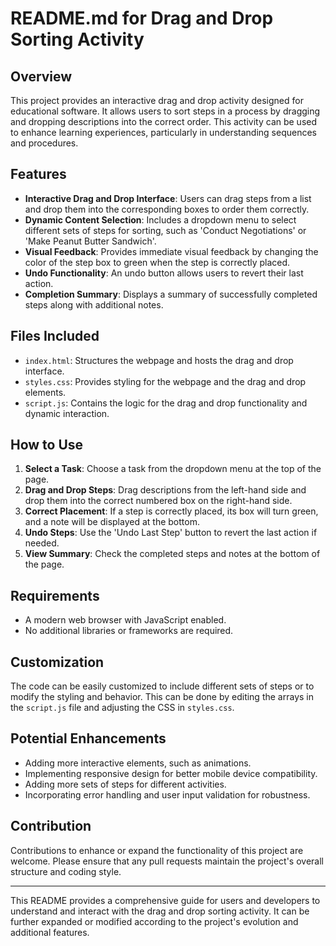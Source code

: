 # README.md for Drag and Drop Sorting Activity

## Overview
This project provides an interactive drag and drop activity designed for educational software. It allows users to sort steps in a process by dragging and dropping descriptions into the correct order. This activity can be used to enhance learning experiences, particularly in understanding sequences and procedures.

## Features
- **Interactive Drag and Drop Interface**: Users can drag steps from a list and drop them into the corresponding boxes to order them correctly.
- **Dynamic Content Selection**: Includes a dropdown menu to select different sets of steps for sorting, such as 'Conduct Negotiations' or 'Make Peanut Butter Sandwich'.
- **Visual Feedback**: Provides immediate visual feedback by changing the color of the step box to green when the step is correctly placed.
- **Undo Functionality**: An undo button allows users to revert their last action.
- **Completion Summary**: Displays a summary of successfully completed steps along with additional notes.

## Files Included
- `index.html`: Structures the webpage and hosts the drag and drop interface.
- `styles.css`: Provides styling for the webpage and the drag and drop elements.
- `script.js`: Contains the logic for the drag and drop functionality and dynamic interaction.

## How to Use
1. **Select a Task**: Choose a task from the dropdown menu at the top of the page.
2. **Drag and Drop Steps**: Drag descriptions from the left-hand side and drop them into the correct numbered box on the right-hand side.
3. **Correct Placement**: If a step is correctly placed, its box will turn green, and a note will be displayed at the bottom.
4. **Undo Steps**: Use the 'Undo Last Step' button to revert the last action if needed.
5. **View Summary**: Check the completed steps and notes at the bottom of the page.

## Requirements
- A modern web browser with JavaScript enabled.
- No additional libraries or frameworks are required.

## Customization
The code can be easily customized to include different sets of steps or to modify the styling and behavior. This can be done by editing the arrays in the `script.js` file and adjusting the CSS in `styles.css`.

## Potential Enhancements
- Adding more interactive elements, such as animations.
- Implementing responsive design for better mobile device compatibility.
- Adding more sets of steps for different activities.
- Incorporating error handling and user input validation for robustness.

## Contribution
Contributions to enhance or expand the functionality of this project are welcome. Please ensure that any pull requests maintain the project's overall structure and coding style.


---

This README provides a comprehensive guide for users and developers to understand and interact with the drag and drop sorting activity. It can be further expanded or modified according to the project's evolution and additional features.
